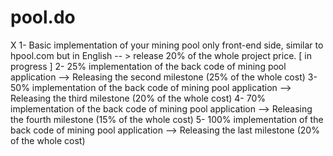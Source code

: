 # pool.do


X 1- Basic implementation of your mining pool only front-end side, similar to hpool.com but in English -- > release 20% of the whole project price.
[ in progress ] 2- 25% implementation of the back code of mining pool application --> Releasing the second milestone (25% of the whole cost)
3- 50% implementation of the back code of mining pool application --> Releasing the third milestone (20% of the whole cost)
4- 70% implementation of the back code of mining pool application --> Releasing the fourth milestone (15% of the whole cost)
5- 100% implementation of the back code of mining pool application --> Releasing the last milestone (20% of the whole cost)
